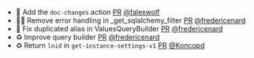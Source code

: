 - 👷 Add the `doc-changes` action [PR](https://github.com/laminlabs/laminhub-public/pull/9) [@falexwolf](https://github.com/falexwolf)
- 🧑‍💻 Remove error handling in _get_sqlalchemy_filter [PR](https://github.com/laminlabs/laminhub/pull/1385) [@fredericenard](https://github.com/fredericenard)
- 🐛 Fix duplicated alias in ValuesQueryBuilder [PR](https://github.com/laminlabs/laminhub/pull/1384) [@fredericenard](https://github.com/fredericenard)
- ♻️ Improve query builder [PR](https://github.com/laminlabs/laminhub/pull/1333) [@fredericenard](https://github.com/fredericenard)
- ♻️ Return `lnid` in `get-instance-settings-v1` [PR](https://github.com/laminlabs/laminhub/pull/1380) [@Koncopd](https://github.com/Koncopd)
